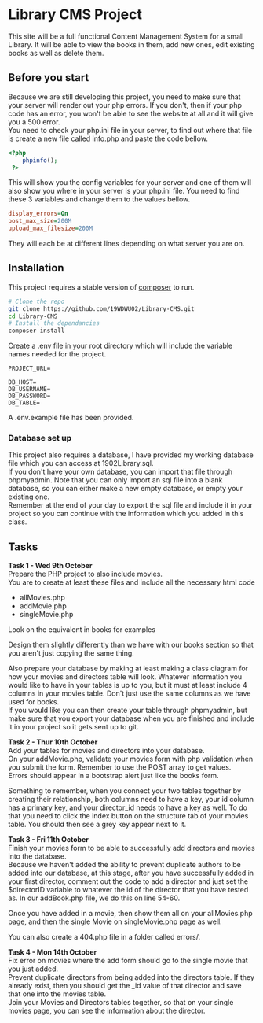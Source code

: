 # Library CMS Project

This site will be a full functional Content Management System for a small Library.
It will be able to view the books in them, add new ones, edit existing books as well as delete them.

## Before you start
Because we are still developing this project, you need to make sure that your server will render out your php errors. If you don't, then if your php code has an error, you won't be able to see the website at all and it will give you a 500 error.  
You need to check your php.ini file in your server, to find out where that file is create a new file called info.php and paste the code bellow.
```php
<?php
    phpinfo();
 ?>
```

This will show you the config variables for your server and one of them will also show you where in your server is your php.ini file.
You need to find these 3 variables and change them to the values bellow.
```ini
display_errors=On
post_max_size=200M
upload_max_filesize=200M

```
They will each be at different lines depending on what server you are on.


## Installation

This project requires a stable version of  [composer](https://getcomposer.org/) to run.

```bash
# Clone the repo
git clone https://github.com/19WDWU02/Library-CMS.git
cd Library-CMS
# Install the dependancies
composer install
```

Create a .env file in your root directory which will include the variable names needed for the project.

```shell
PROJECT_URL=

DB_HOST=
DB_USERNAME=
DB_PASSWORD=
DB_TABLE=
```
A .env.example file has been provided.

### Database set up
This project also requires a database, I have provided my working database file which you can access at 1902Library.sql.  
If you don't have your own database, you can import that file through phpmyadmin.  Note that you can only import an sql file into a blank database, so you can either make a new empty database, or empty your existing one.  
Remember at the end of your day to export the sql file and include it in your project so you can continue with the information which you added in this class.

## Tasks
**Task 1 - Wed 9th October**  
Prepare the PHP project to also include movies.    
You are to create at least these files and include all the necessary html code
- allMovies.php
- addMovie.php
- singleMovie.php

Look on the equivalent in books for examples

Design them slightly differently than we have with our books section so that you aren't just copying the same thing.

Also prepare your database by making at least making a class diagram for how your movies and directors table will look. Whatever information you would like to have in your tables is up to you, but it must at least include 4 columns in your movies table. Don't just use the same columns as we have used for books.  
If you would like you can then create your table through phpmyadmin, but make sure that you export your database when you are finished and include it in your project so it gets sent up to git.

**Task 2 - Thur 10th October**  
Add your tables for movies and directors into your database.  
On your addMovie.php, validate your movies form with php validation when you submit the form. Remember to use the POST array to get values.  
Errors should appear in a bootstrap alert just like the books form.  

Something to remember, when you connect your two tables together by creating their relationship, both columns need to have a key, your id column has a primary key, and your director_id needs to have a key as well. To do that you need to click the index button on the structure tab of your movies table. You should then see a grey key appear next to it.

**Task 3 - Fri 11th October**  
Finish your movies form to be able to successfully add directors and movies into the database.  
Because we haven't added the ability to prevent duplicate authors to be added into our database, at this stage, after you have successfully added in your first director, comment out the code to add a director and just set the $directorID variable to whatever the id of the director that you have tested as. In our addBook.php file, we do this on line 54-60.  

Once you have added in a movie, then show them all on your allMovies.php page, and then the single Movie on singleMovie.php page as well.

You can also create a 404.php file in a folder called errors/.

**Task 4 - Mon 14th October**  
Fix error on movies where the add form should go to the single movie that you just added.  
Prevent duplicate directors from being added into the directors table. If they already exist, then you should get the _id value of that director and save that one into the movies table.  
Join your Movies and Directors tables together, so that on your single movies page, you can see the information about the director.  
